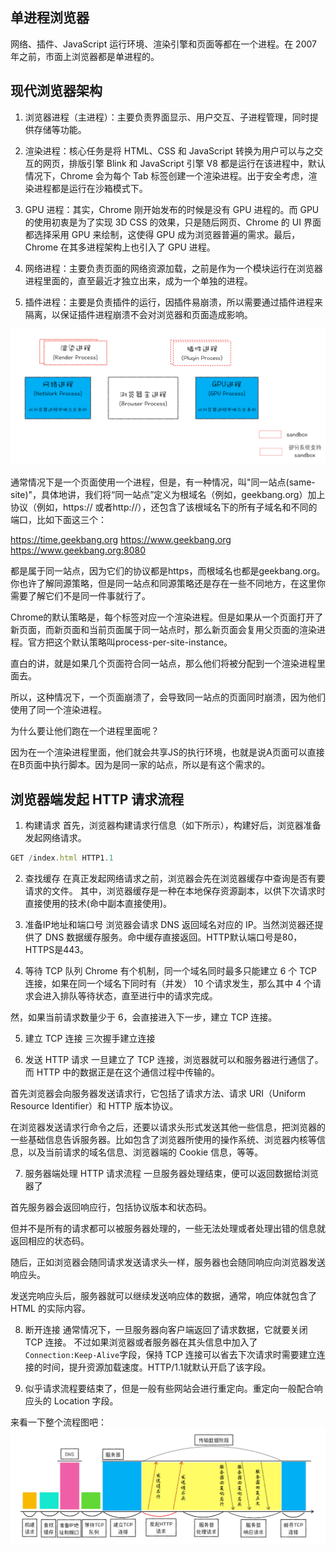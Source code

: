 ## 单进程浏览器
网络、插件、JavaScript 运行环境、渲染引擎和页面等都在一个进程。在 2007 年之前，市面上浏览器都是单进程的。

## 现代浏览器架构
1. 浏览器进程（主进程）：主要负责界面显示、用户交互、子进程管理，同时提供存储等功能。

2. 渲染进程：核心任务是将 HTML、CSS 和 JavaScript 转换为用户可以与之交互的网页，排版引擎 Blink 和 JavaScript 引擎 V8 都是运行在该进程中，默认情况下，Chrome 会为每个 Tab 标签创建一个渲染进程。出于安全考虑，渲染进程都是运行在沙箱模式下。

3. GPU 进程：其实，Chrome 刚开始发布的时候是没有 GPU 进程的。而 GPU 的使用初衷是为了实现 3D CSS 的效果，只是随后网页、Chrome 的 UI 界面都选择采用 GPU 来绘制，这使得 GPU 成为浏览器普遍的需求。最后，Chrome 在其多进程架构上也引入了 GPU 进程。

4. 网络进程：主要负责页面的网络资源加载，之前是作为一个模块运行在浏览器进程里面的，直至最近才独立出来，成为一个单独的进程。

5. 插件进程：主要是负责插件的运行，因插件易崩溃，所以需要通过插件进程来隔离，以保证插件进程崩溃不会对浏览器和页面造成影响。

![alt](./images/bs.png)

通常情况下是一个页面使用一个进程，但是，有一种情况，叫"同一站点(same-site)"，具体地讲，我们将“同一站点”定义为根域名（例如，geekbang.org）加上协议（例如，https:// 或者http://），还包含了该根域名下的所有子域名和不同的端口，比如下面这三个：

https://time.geekbang.org
https://www.geekbang.org
https://www.geekbang.org:8080

都是属于同一站点，因为它们的协议都是https，而根域名也都是geekbang.org。你也许了解同源策略，但是同一站点和同源策略还是存在一些不同地方，在这里你需要了解它们不是同一件事就行了。

Chrome的默认策略是，每个标签对应一个渲染进程。但是如果从一个页面打开了新页面，而新页面和当前页面属于同一站点时，那么新页面会复用父页面的渲染进程。官方把这个默认策略叫process-per-site-instance。

直白的讲，就是如果几个页面符合同一站点，那么他们将被分配到一个渲染进程里面去。

所以，这种情况下，一个页面崩溃了，会导致同一站点的页面同时崩溃，因为他们使用了同一个渲染进程。

为什么要让他们跑在一个进程里面呢？

因为在一个渲染进程里面，他们就会共享JS的执行环境，也就是说A页面可以直接在B页面中执行脚本。因为是同一家的站点，所以是有这个需求的。

## 浏览器端发起 HTTP 请求流程
1. 构建请求
首先，浏览器构建请求行信息（如下所示），构建好后，浏览器准备发起网络请求。
```js
GET /index.html HTTP1.1
```

2. 查找缓存
在真正发起网络请求之前，浏览器会先在浏览器缓存中查询是否有要请求的文件。
其中，浏览器缓存是一种在本地保存资源副本，以供下次请求时直接使用的技术(命中副本直接使用)。

3. 准备IP地址和端口号
浏览器会请求 DNS 返回域名对应的 IP。当然浏览器还提供了 DNS 数据缓存服务。命中缓存直接返回。HTTP默认端口号是80，HTTPS是443。

4. 等待 TCP 队列
Chrome 有个机制，同一个域名同时最多只能建立 6 个 TCP 连接，如果在同一个域名下同时有（并发） 10 个请求发生，那么其中 4 个请求会进入排队等待状态，直至进行中的请求完成。

然，如果当前请求数量少于 6，会直接进入下一步，建立 TCP 连接。

5. 建立 TCP 连接
三次握手建立连接

6. 发送 HTTP 请求
一旦建立了 TCP 连接，浏览器就可以和服务器进行通信了。而 HTTP 中的数据正是在这个通信过程中传输的。

首先浏览器会向服务器发送请求行，它包括了请求方法、请求 URI（Uniform Resource Identifier）和 HTTP 版本协议。

在浏览器发送请求行命令之后，还要以请求头形式发送其他一些信息，把浏览器的一些基础信息告诉服务器。比如包含了浏览器所使用的操作系统、浏览器内核等信息，以及当前请求的域名信息、浏览器端的 Cookie 信息，等等。

7. 服务器端处理 HTTP 请求流程
一旦服务器处理结束，便可以返回数据给浏览器了

首先服务器会返回响应行，包括协议版本和状态码。

但并不是所有的请求都可以被服务器处理的，一些无法处理或者处理出错的信息就返回相应的状态码。

随后，正如浏览器会随同请求发送请求头一样，服务器也会随同响应向浏览器发送响应头。

发送完响应头后，服务器就可以继续发送响应体的数据，通常，响应体就包含了 HTML 的实际内容。

8. 断开连接
通常情况下，一旦服务器向客户端返回了请求数据，它就要关闭 TCP 连接。
不过如果浏览器或者服务器在其头信息中加入了```Connection:Keep-Alive```字段，保持 TCP 连接可以省去下次请求时需要建立连接的时间，提升资源加载速度。HTTP/1.1就默认开启了该字段。

9. 似乎请求流程要结束了，但是一般有些网站会进行重定向。重定向一般配合响应头的 Location 字段。

来看一下整个流程图吧：
![alt](./images/http_request.png)


